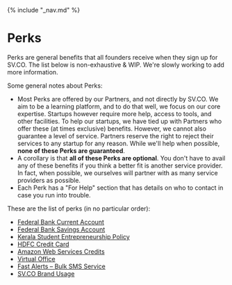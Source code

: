 {% include "_nav.md" %}

# Perks

Perks are general benefits that all founders receive when they sign up for SV.CO. The list below is non-exhaustive & WIP. We're slowly working to add more information.

Some general notes about Perks:

* Most Perks are offered by our Partners, and not directly by SV.CO. We aim to be a learning platform, and to do that well, we focus on our core expertise. Startups however require more help, access to tools, and other facilities. To help our startups, we have tied up with Partners who offer these (at times exclusive) benefits. However, we cannot also guarantee a level of service. Partners reserve the right to reject their services to any startup for any reason. While we'll help when possible, **none of these Perks are guaranteed**.
* A corollary is that **all of these Perks are optional**. You don't have to avail any of these benefits if you think a better fit is another service provider. In fact, when possible, we ourselves will partner with as many service providers as possible.
* Each Perk has a "For Help" section that has details on who to contact in case you run into trouble.

These are the list of perks (in no particular order):

* [Federal Bank Current Account](perks/8.1-federal-bank-current-account.md) 
* [Federal Bank Savings Account](perks/8.2-federal-bank-savings-account.md)
* [Kerala Student Entrepreneurship Policy](perks/8.3-kerala-sep.md)
* [HDFC Credit Card](perks/8.4-hdfc-credit-card)
* [Amazon Web Services Credits](perks/8.5-aws.md)
* [Virtual Office](perks/8.6-virtual-office.md)
* [Fast Alerts – Bulk SMS Service](perks/8.7-fast-alerts.md)
* [SV.CO Brand Usage](perks/8.8-brand-usage.md)
